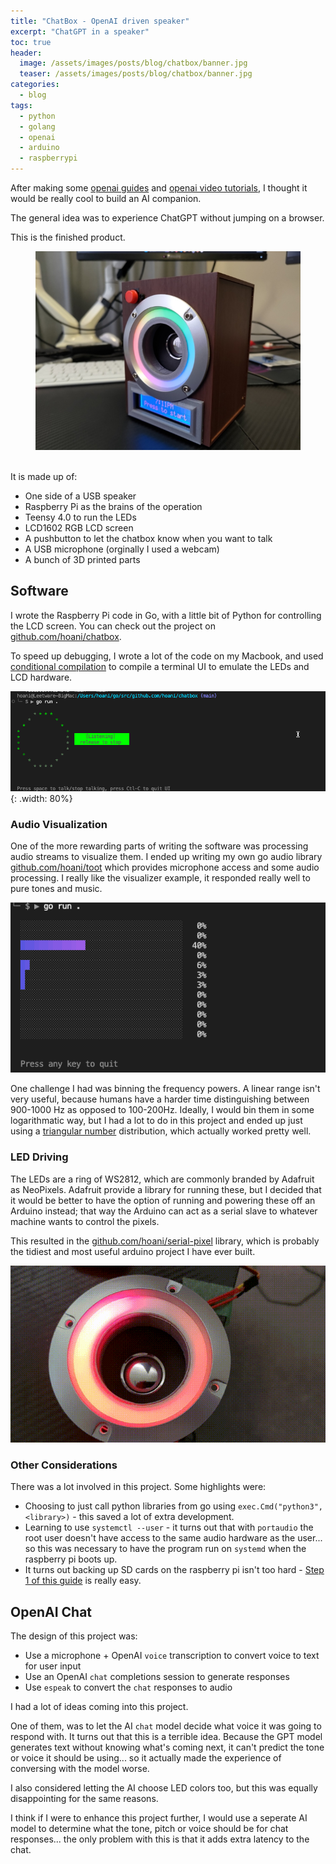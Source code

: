 ```yaml
---
title: "ChatBox - OpenAI driven speaker"
excerpt: "ChatGPT in a speaker"
toc: true
header:
  image: /assets/images/posts/blog/chatbox/banner.jpg
  teaser: /assets/images/posts/blog/chatbox/banner.jpg
categories:
  - blog
tags:
  - python
  - golang
  - openai
  - arduino
  - raspberrypi
---
```


After making some [openai guides](hoani.net/guides/engineering/openai) and [openai video tutorials](https://www.youtube.com/playlist?list=PLvej1vrdatmmjorhRG4EyVrLF4Ktjc1Pb), I thought it would be really cool to build an AI companion.

The general idea was to experience ChatGPT without jumping on a browser.

This is the finished product.

<figure class="two-thirds">
    <img src="/assets/images/posts/blog/chatbox/chatbox.jpg">
    <img/>
</figure>

It is made up of:
 * One side of a USB speaker
 * Raspberry Pi as the brains of the operation
 * Teensy 4.0 to run the LEDs
 * LCD1602 RGB LCD screen
 * A pushbutton to let the chatbox know when you want to talk
 * A USB microphone (orginally I used a webcam)
 * A bunch of 3D printed parts

## Software

I wrote the Raspberry Pi code in Go, with a little bit of Python for controlling the LCD screen. You can check out the project on [github.com/hoani/chatbox](https://github.com/hoani/chatbox).

To speed up debugging, I wrote a lot of the code on my Macbook, and used [conditional compilation](hoani.net/guides/software/golang/conditional-compilation) to compile a terminal UI to emulate the LEDs and LCD hardware.

![chatbox tui](/assets/images/posts/blog/chatbox/chatbox-tui.gif){: .width: 80%}

### Audio Visualization

One of the more rewarding parts of writing the software was processing audio streams to visualize them. I ended up writing my own go audio library [github.com/hoani/toot](https://github.com/hoani/toot) which provides microphone access and some audio processing. I really like the visualizer example, it responded really well to pure tones and music. 

![chatbox tui](/assets/images/posts/blog/chatbox/toot-visualizer.gif)

One challenge I had was binning the frequency powers. A linear range isn't very useful, because humans have a harder time distinguishing between 900-1000 Hz as opposed to 100-200Hz. Ideally, I would bin them in some logarithmatic way, but I had a lot to do in this project and ended up just using a [triangular number](https://en.wikipedia.org/wiki/Triangular_number) distribution, which actually worked pretty well.

### LED Driving

The LEDs are a ring of WS2812, which are commonly branded by Adafruit as NeoPixels. Adafruit provide a library for running these, but I decided that it would be better to have the option of running and powering these off an Arduino instead; that way the Arduino can act as a serial slave to whatever machine wants to control the pixels.

This resulted in the [github.com/hoani/serial-pixel](https://github.com/hoani/serial-pixel) library, which is probably the tidiest and most useful arduino project I have ever built.

![serial-pixel LEDs](/assets/images/posts/blog/chatbox/leds.gif)

### Other Considerations

There was a lot involved in this project. Some highlights were:
* Choosing to just call python libraries from go using `exec.Cmd("python3", <library>)` - this saved a lot of extra development.
* Learning to use `systemctl --user` - it turns out that with `portaudio` the root user doesn't have access to the same audio hardware as the user... so this was necessary to have the program run on `systemd` when the raspberry pi boots up.
* It turns out backing up SD cards on the raspberry pi isn't too hard - [Step 1 of this guide](https://all3dp.com/2/back-up-raspberry-pi-sd-card/) is really easy.

## OpenAI Chat

The design of this project was:
* Use a microphone + OpenAI `voice` transcription to convert voice to text for user input
* Use an OpenAI `chat` completions session to generate responses
* Use `espeak` to convert the `chat` responses to audio

I had a lot of ideas coming into this project. 

One of them, was to let the AI `chat` model decide what voice it was going to respond with. It turns out that this is a terrible idea. Because the GPT model generates text without knowing what's coming next, it can't predict the tone or voice it should be using... so it actually made the experience of conversing with the model worse.

I also considered letting the AI choose LED colors too, but this was equally disappointing for the same reasons.

I think if I were to enhance this project further, I would use a seperate AI model to determine what the tone, pitch or voice should be for chat responses... the only problem with this is that it adds extra latency to the chat.








